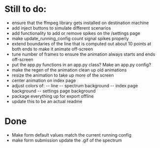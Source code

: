 # Still to do: 
- ensure that the ffmpeg library gets installed on destination machine
- add inject buttons to simulate different scenarios
- add functionality to add or remove spikes on the /settings page
- make update_running_config count signal spikes properly
- extend boundaries of the line that is computed out about 10 points at both ends to make it animate off-screen
- tune number of frames to ensure the animation always starts and ends off-screen
- put the app.py functions in an app.py class? Make an app.py config? 
- make the regen of the animation clean up old animations
- resize the animation to take up more of the screen
- center animation on index page
- adjust colors of: 
-- line
-- spectrum background
-- index page background
-- settings page background
- package everything up for export offline
- update this to be an actual readme


# Done
- Make form default values match the current running config
- make form submission update the .gif of the spectrum